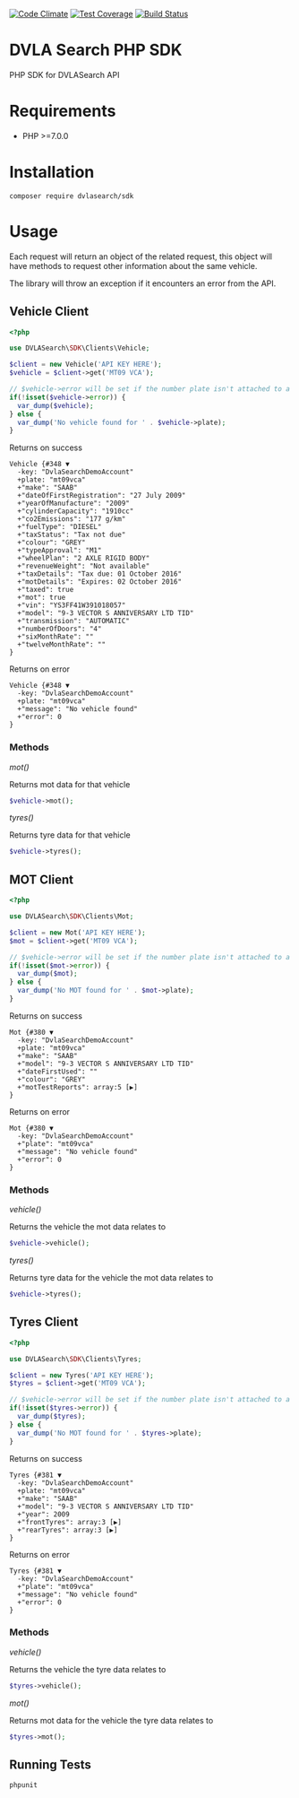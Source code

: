 [![Code Climate](https://codeclimate.com/github/connorjburton/dvla-search/badges/gpa.svg)](https://codeclimate.com/github/connorjburton/dvla-search)
[![Test Coverage](https://codeclimate.com/github/connorjburton/dvla-search/badges/coverage.svg)](https://codeclimate.com/github/connorjburton/dvla-search/coverage)
[![Build Status](https://travis-ci.org/connorjburton/dvla-search.svg?branch=master)](https://travis-ci.org/connorjburton/dvla-search)

# DVLA Search PHP SDK
PHP SDK for DVLASearch API

# Requirements

* PHP >=7.0.0

# Installation

`composer require dvlasearch/sdk`

# Usage

Each request will return an object of the related request, this object will have methods to request other information about the same vehicle.

The library will throw an exception if it encounters an error from the API.

## Vehicle Client

```php
<?php

use DVLASearch\SDK\Clients\Vehicle;

$client = new Vehicle('API KEY HERE');
$vehicle = $client->get('MT09 VCA');

// $vehicle->error will be set if the number plate isn't attached to a vehicle
if(!isset($vehicle->error)) {
  var_dump($vehicle);
} else {
  var_dump('No vehicle found for ' . $vehicle->plate);
}
```

Returns on success

```
Vehicle {#348 ▼
  -key: "DvlaSearchDemoAccount"
  +plate: "mt09vca"
  +"make": "SAAB"
  +"dateOfFirstRegistration": "27 July 2009"
  +"yearOfManufacture": "2009"
  +"cylinderCapacity": "1910cc"
  +"co2Emissions": "177 g/km"
  +"fuelType": "DIESEL"
  +"taxStatus": "Tax not due"
  +"colour": "GREY"
  +"typeApproval": "M1"
  +"wheelPlan": "2 AXLE RIGID BODY"
  +"revenueWeight": "Not available"
  +"taxDetails": "Tax due: 01 October 2016"
  +"motDetails": "Expires: 02 October 2016"
  +"taxed": true
  +"mot": true
  +"vin": "YS3FF41W391018057"
  +"model": "9-3 VECTOR S ANNIVERSARY LTD TID"
  +"transmission": "AUTOMATIC"
  +"numberOfDoors": "4"
  +"sixMonthRate": ""
  +"twelveMonthRate": ""
}
```

Returns on error

```
Vehicle {#348 ▼
  -key: "DvlaSearchDemoAccount"
  +plate: "mt09vca"
  +"message": "No vehicle found"
  +"error": 0
}
```

### Methods

_mot()_

Returns mot data for that vehicle

```php
$vehicle->mot();
```

_tyres()_

Returns tyre data for that vehicle

```php
$vehicle->tyres();
```

## MOT Client

```php
<?php

use DVLASearch\SDK\Clients\Mot;

$client = new Mot('API KEY HERE');
$mot = $client->get('MT09 VCA');

// $vehicle->error will be set if the number plate isn't attached to a vehicle
if(!isset($mot->error)) {
  var_dump($mot);
} else {
  var_dump('No MOT found for ' . $mot->plate);
}
```

Returns on success

```
Mot {#380 ▼
  -key: "DvlaSearchDemoAccount"
  +plate: "mt09vca"
  +"make": "SAAB"
  +"model": "9-3 VECTOR S ANNIVERSARY LTD TID"
  +"dateFirstUsed": ""
  +"colour": "GREY"
  +"motTestReports": array:5 [▶]
}
```

Returns on error

```
Mot {#380 ▼
  -key: "DvlaSearchDemoAccount"
  +"plate": "mt09vca"
  +"message": "No vehicle found"
  +"error": 0
}
```

### Methods

_vehicle()_

Returns the vehicle the mot data relates to

```php
$vehicle->vehicle();
```

_tyres()_

Returns tyre data for the vehicle the mot data relates to

```php
$vehicle->tyres();
```

## Tyres Client

```php
<?php

use DVLASearch\SDK\Clients\Tyres;

$client = new Tyres('API KEY HERE');
$tyres = $client->get('MT09 VCA');

// $vehicle->error will be set if the number plate isn't attached to a vehicle
if(!isset($tyres->error)) {
  var_dump($tyres);
} else {
  var_dump('No MOT found for ' . $tyres->plate);
}
```

Returns on success

```
Tyres {#381 ▼
  -key: "DvlaSearchDemoAccount"
  +plate: "mt09vca"
  +"make": "SAAB"
  +"model": "9-3 VECTOR S ANNIVERSARY LTD TID"
  +"year": 2009
  +"frontTyres": array:3 [▶]
  +"rearTyres": array:3 [▶]
}
```

Returns on error

```
Tyres {#381 ▼
  -key: "DvlaSearchDemoAccount"
  +"plate": "mt09vca"
  +"message": "No vehicle found"
  +"error": 0
}
```

### Methods

_vehicle()_

Returns the vehicle the tyre data relates to

```php
$tyres->vehicle();
```

_mot()_

Returns mot data for the vehicle the tyre data relates to

```php
$tyres->mot();
```

## Running Tests

`phpunit`
